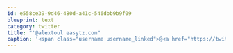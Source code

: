 ```yaml
---
id: e558ce39-9d46-480d-a41c-546dbb9b9f09
blueprint: text
category: twitter
title: "'@alextoul easytz.com"
caption: '<span class="username username_linked">@<a href="https://twitter.com/alextoul" title="Alexandre Toulemonde">alextoul</a></span> <a href="http://www.easytz.com/" title="http://www.easytz.com/" class="link link_untco">easytz.com</a>'
---
```

